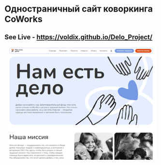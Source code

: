# Одностраничный сайт коворкинга CoWorks
## See Live - https://voldix.github.io/Delo_Project/
![App Screenshot](/img/project_img.PNG)
